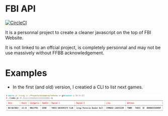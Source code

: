 # FBI API

[![CircleCI](https://circleci.com/gh/alexduros/fbi-api/tree/master.svg?style=svg)](https://circleci.com/gh/alexduros/fbi-api/tree/master)

It is a personnal project to create a cleaner javascript on the top of FBI Website.

It is not linked to an offcial project, is completely personnal and may not be use massively without FFBB acknowledgement.


# Examples

- In the first (and old) version, I creatied a CLI to list next games.

![schedule example](./examples/schedule_example.png)
